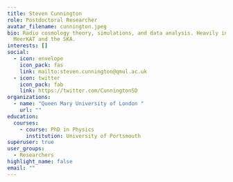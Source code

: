 ```yaml
---
title: Steven Cunnington
role: Postdoctoral Researcher
avatar_filename: cunnington.jpeg
bio: Radio cosmology theory, simulations, and data analysis. Heavily involved in
  MeerKAT and the SKA.
interests: []
social:
  - icon: envelope
    icon_pack: fas
    link: mailto:steven.cunnington@qmul.ac.uk
  - icon: twitter
    icon_pack: fab
    link: https://twitter.com/CunningtonSD
organizations:
  - name: "Queen Mary University of London "
    url: ""
education:
  courses:
    - course: PhD in Physics
      institution: University of Portsmouth
superuser: true
user_groups:
  - Researchers
highlight_name: false
email: ""
---
```

